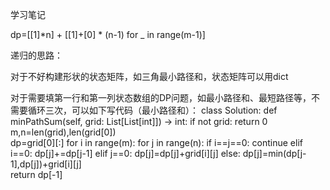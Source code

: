学习笔记

dp=[[1]*n] + [[1]+[0] * (n-1) for _ in range(m-1)]


递归的思路：


对于不好构建形状的状态矩阵，如三角最小路径和，状态矩阵可以用dict

对于需要填第一行和第一列状态数组的DP问题，如最小路径和、最短路径等，不需要循环三次，可以如下写代码（最小路径和）：
class Solution:
    def minPathSum(self, grid: List[List[int]]) -> int:
        if not grid: return 0
        m,n=len(grid),len(grid[0])    
        dp=grid[0][:]
        for i in range(m):
            for j in range(n):
                if i==j==0: continue
                elif i==0: dp[j]+=dp[j-1]
                elif j==0: dp[j]=dp[j]+grid[i][j] 
                else: dp[j]=min(dp[j-1],dp[j])+grid[i][j]   
        return dp[-1]